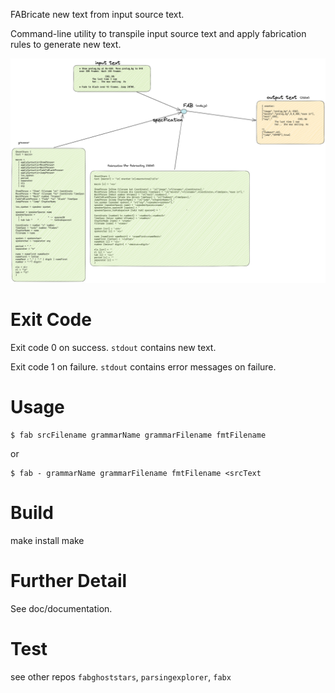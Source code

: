 FABricate new text from input source text.

Command-line utility to transpile input source text and apply fabrication rules to generate new text.

![fab](doc/fab.png)

# Exit Code
Exit code 0 on success. `stdout` contains new text.

Exit code 1 on failure.  `stdout` contains error messages on failure.

# Usage
```
$ fab srcFilename grammarName grammarFilename fmtFilename
```
or
```
$ fab - grammarName grammarFilename fmtFilename <srcText
```

# Build
make install
make

# Further Detail
See doc/documentation.

# Test
see other repos `fabghoststars`, `parsingexplorer`, `fabx`

